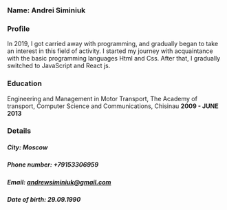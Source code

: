 ### **Name:** Andrei Siminiuk

### **Profile**

In 2019, I got carried away with programming, and gradually began to take an
interest in this field of activity. I started my journey with acquaintance with the basic
programming languages Html and Css. After that, I gradually switched to JavaScript
and React js.

### **Education**

Engineering and Management in Motor Transport, The Academy of
transport, Computer Science and Communications, Chisinau
**2009 - JUNE 2013**

### **Details**

##### **City:** Moscow

##### **Phone number:** +79153306959

##### **Email:** andrewsiminiuk@gmail.com

##### **Date of birth:** 29.09.1990
